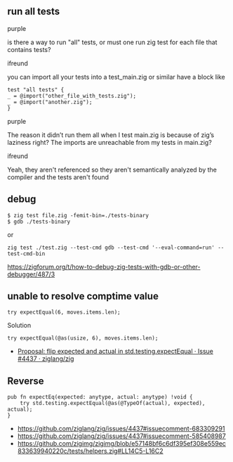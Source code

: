 ## run all tests

purple

is there a way to run "all" tests, or must one run zig test for each file that contains tests?

ifreund

you can import all your tests into a test_main.zig or similar
have a block like

```zig
test "all tests" {
_ = @import("other_file_with_tests.zig");
_ = @import("another.zig");
}
```

purple

The reason it didn’t run them all when I test main.zig is because of zig’s laziness right? The imports are unreachable from my tests in main.zig?

ifreund

Yeah, they aren't referenced so they aren't semantically analyzed by the compiler and the tests aren't found

## debug

```
$ zig test file.zig -femit-bin=./tests-binary
$ gdb ./tests-binary
```

or

```
zig test ./test.zig --test-cmd gdb --test-cmd '--eval-command=run' --test-cmd-bin
```

https://zigforum.org/t/how-to-debug-zig-tests-with-gdb-or-other-debugger/487/3

## unable to resolve comptime value

```zig
try expectEqual(6, moves.items.len);
```

Solution

```zig
try expectEqual(@as(usize, 6), moves.items.len);
```

- [Proposal: flip expected and actual in std.testing.expectEqual · Issue #4437 · ziglang/zig](https://github.com/ziglang/zig/issues/4437#issuecomment-1439385595)

## Reverse

```zig
pub fn expectEq(expected: anytype, actual: anytype) !void {
    try std.testing.expectEqual(@as(@TypeOf(actual), expected), actual);
}
```

- https://github.com/ziglang/zig/issues/4437#issuecomment-683309291
- https://github.com/ziglang/zig/issues/4437#issuecomment-585408987
- https://github.com/zigimg/zigimg/blob/e57148bf6c6df395ef308e559ec833639940220c/tests/helpers.zig#LL14C5-L16C2

